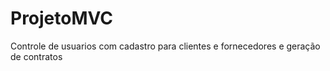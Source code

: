 # ProjetoMVC

Controle de usuarios com cadastro para clientes e fornecedores e geração de contratos
